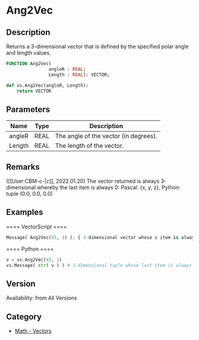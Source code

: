# Ang2Vec

## Description
Returns a 3-dimensional vector that is defined by the specified polar angle and length values.

```pascal
FUNCTION Ang2Vec(
				angleR : REAL;
				Length : REAL): VECTOR;
```

```python
def vs.Ang2Vec(angleR, Length):
    return VECTOR
```

## Parameters
|Name|Type|Description|
|---|---|---|
|angleR|REAL|The angle of the vector (in degrees).|
|Length|REAL|The length of the vector.|

## Remarks
([[User:CBM-c-|_c_]], 2022.01.20) The vector returned is always 3-dimensional whereby the last item is always 0: Pascal: {x, y, z}, Python: tuple (0.0, 0.0, 0.0)

## Examples
==== VectorScript ====
```python
Message( Ang2Vec(45, 1) ); { 3-dimensional vector whose z item is always 0 }
```
==== Python ====
```python
v = vs.Ang2Vec(45, 1)
vs.Message( str( v ) ) # 3-dimensional tuple whose last item is always 0
```

## Version
Availability: from All Versions

## Category
* [Math - Vectors](../Categories/Math%20-%20Vectors.md)
